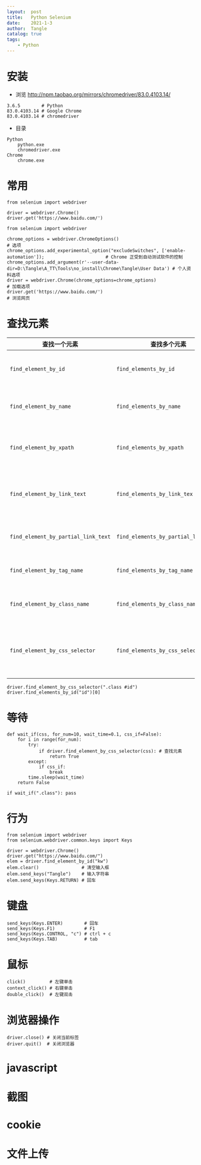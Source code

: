 ```yaml
---
layout:  post
title:   Python Selenium
date:    2021-1-3
author:  Tangle
catalog: true
tags:
    - Python
---
```


# 安装

- 浏览 <http://npm.taobao.org/mirrors/chromedriver/83.0.4103.14/>

```
3.6.5        # Python
83.0.4103.14 # Google Chrome
83.0.4103.14 # chromedriver
```

- 目录

```
Python
    python.exe
    chromedriver.exe
Chrome
    chrome.exe
```

# 常用

```
from selenium import webdriver

driver = webdriver.Chrome()
driver.get('https://www.baidu.com/')
```

```
from selenium import webdriver

chrome_options = webdriver.ChromeOptions()                                                              # 选项
chrome_options.add_experimental_option("excludeSwitches", ['enable-automation']);                       # Chrome 正受到自动测试软件的控制
chrome_options.add_argument(r'--user-data-dir=D:\Tangle\A_TT\Tools\no_install\Chrome\Tangle\User Data') # 个人资料选项
driver = webdriver.Chrome(chrome_options=chrome_options)                                                # 加载选项
driver.get('https://www.baidu.com/')                                                                    # 浏览网页
```

# 查找元素

| 查找一个元素                        | 查找多个元素                         | 作用                    |
| ----------------------------------- | ------------------------------------ | ----------------------- |
| `find_element_by_id`                | `find_elements_by_id`                | 通过元素 id 查找        |
| `find_element_by_name`              | `find_elements_by_name`              | 通过元素 name 查找      |
| `find_element_by_xpath`             | `find_elements_by_xpath`             | 通过 xpath 表达式查找   |
| `find_element_by_link_text`         | `find_elements_by_link_tex`          | 通过完整超链接查找      |
| `find_element_by_partial_link_text` | `find_elements_by_partial_link_text` | 通过部分链接查找        |
| `find_element_by_tag_name`          | `find_elements_by_tag_name`          | 通过标签查找            |
| `find_element_by_class_name`        | `find_elements_by_class_name`        | 通过类名进行查找        |
| `find_element_by_css_selector`      | `find_elements_by_css_selector`      | 通过 css 选择器进行查找 |

```
driver.find_element_by_css_selector(".class #id")
driver.find_elements_by_id("id")[0]
```

# 等待

```
def wait_if(css, for_num=10, wait_time=0.1, css_if=False):
    for i in range(for_num):
        try:
            if driver.find_element_by_css_selector(css): # 查找元素
                return True
        except:
            if css_if:
                break
        time.sleep(wait_time)
    return False

if wait_if(".class"): pass
```

# 行为

```
from selenium import webdriver
from selenium.webdriver.common.keys import Keys

driver = webdriver.Chrome()
driver.get("https://www.baidu.com/")
elem = driver.find_element_by_id("kw")
elem.clear()                # 清空输入框
elem.send_keys("Tangle")    # 输入字符串
elem.send_keys(Keys.RETURN) # 回车
```

# 键盘

```
send_keys(Keys.ENTER)        # 回车
send_keys(Keys.F1)           # F1
send_keys(Keys.CONTROL, "c") # ctrl + c
send_keys(Keys.TAB)          # tab
```

# 鼠标

```
click()         # 左键单击
context_click() # 右键单击
double_click()  # 左键双击
```

# 浏览器操作

```
driver.close() # 关闭当前标签
driver.quit()  # 关闭浏览器
```

# javascript

# 截图

# cookie

# 文件上传
